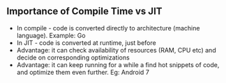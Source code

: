 ## Importance of Compile Time vs JIT

- In compile - code is converted directly to architecture (machine language). Example: Go
- In JIT - code is converted at runtime, just before 
- Advantage: it can check availability of resources (RAM, CPU etc) and decide on corresponding optimizations 
- Advantage: it can keep running for a while a find hot snippets of code, and optimize them even further. Eg: Android 7
